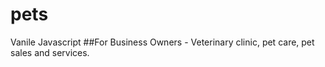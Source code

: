 # pets
Vanile Javascript
##For Business Owners - Veterinary clinic, pet care, pet sales and services.

